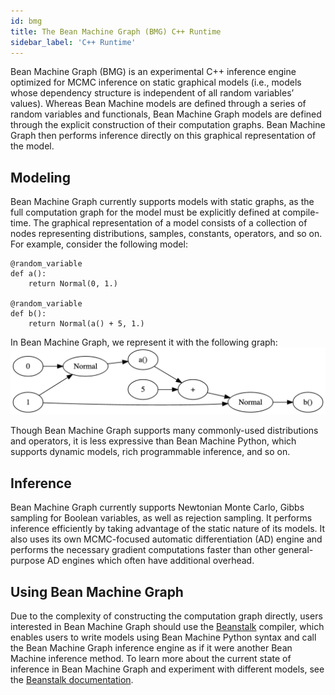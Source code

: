 ```yaml
---
id: bmg
title: The Bean Machine Graph (BMG) C++ Runtime
sidebar_label: 'C++ Runtime'
---
```


<!-- @import "../../header.md" -->

Bean Machine Graph (BMG) is an experimental C++ inference engine optimized for MCMC inference on static graphical models (i.e., models whose dependency structure is independent of all random variables’ values). Whereas Bean Machine models are defined through a series of random variables and functionals, Bean Machine Graph models are defined through the explicit construction of their computation graphs. Bean Machine Graph then performs inference directly on this graphical representation of the model.

## Modeling

Bean Machine Graph currently supports models with static graphs, as the full computation graph for the model must be explicitly defined at compile-time. The graphical representation of a model consists of a collection of nodes representing distributions, samples, constants, operators, and so on. For example, consider the following model:
```
@random_variable
def a():
    return Normal(0, 1.)

@random_variable
def b():
    return Normal(a() + 5, 1.)
```
In Bean Machine Graph, we represent it with the following graph:
![Typical DOT rendering of graph for model above](image.png)

Though Bean Machine Graph supports many commonly-used distributions and operators, it is less expressive than Bean Machine Python, which supports dynamic models, rich programmable inference, and so on.

## Inference

Bean Machine Graph currently supports Newtonian Monte Carlo, Gibbs sampling for Boolean variables, as well as rejection sampling. It performs inference efficiently by taking advantage of the static nature of its models. It also uses its own MCMC-focused automatic differentiation (AD) engine and performs the necessary gradient computations faster than other general-purpose AD engines which often have additional overhead.

## Using Bean Machine Graph

Due to the complexity of constructing the computation graph directly, users interested in Bean Machine Graph should use the [Beanstalk](../beanstalk/beanstalk) compiler, which enables users to write models using Bean Machine Python syntax and call the Bean Machine Graph inference engine as if it were another Bean Machine inference method.
To learn more about the current state of inference in Bean Machine Graph and experiment with different models, see the [Beanstalk documentation](../beanstalk/beanstalk).
